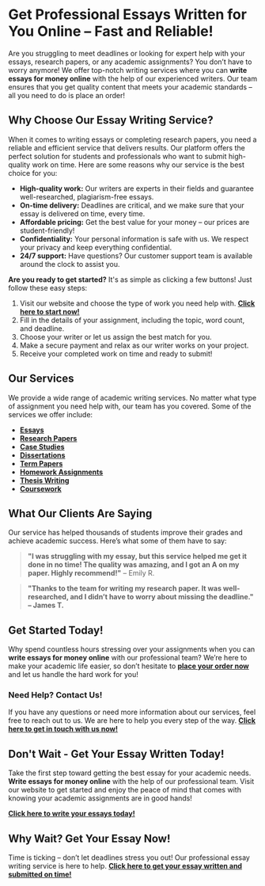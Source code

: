 # Get Professional Essays Written for You Online – Fast and Reliable!

Are you struggling to meet deadlines or looking for expert help with your essays, research papers, or any academic assignments? You don’t have to worry anymore! We offer top-notch writing services where you can **write essays for money online** with the help of our experienced writers. Our team ensures that you get quality content that meets your academic standards – all you need to do is place an order!

## Why Choose Our Essay Writing Service?

When it comes to writing essays or completing research papers, you need a reliable and efficient service that delivers results. Our platform offers the perfect solution for students and professionals who want to submit high-quality work on time. Here are some reasons why our service is the best choice for you:

- **High-quality work:** Our writers are experts in their fields and guarantee well-researched, plagiarism-free essays.
- **On-time delivery:** Deadlines are critical, and we make sure that your essay is delivered on time, every time.
- **Affordable pricing:** Get the best value for your money – our prices are student-friendly!
- **Confidentiality:** Your personal information is safe with us. We respect your privacy and keep everything confidential.
- **24/7 support:** Have questions? Our customer support team is available around the clock to assist you.

**Are you ready to get started?** It's as simple as clicking a few buttons! Just follow these easy steps:

1. Visit our website and choose the type of work you need help with. [**Click here to start now!**](https://tinyurl.com/topessay?keyword=write+essays+for+money+online)
2. Fill in the details of your assignment, including the topic, word count, and deadline.
3. Choose your writer or let us assign the best match for you.
4. Make a secure payment and relax as our writer works on your project.
5. Receive your completed work on time and ready to submit!

## Our Services

We provide a wide range of academic writing services. No matter what type of assignment you need help with, our team has you covered. Some of the services we offer include:

- [**Essays**](https://tinyurl.com/topessay?keyword=write+essays+for+money+online)
- [**Research Papers**](https://tinyurl.com/topessay?keyword=write+essays+for+money+online)
- [**Case Studies**](https://tinyurl.com/topessay?keyword=write+essays+for+money+online)
- [**Dissertations**](https://tinyurl.com/topessay?keyword=write+essays+for+money+online)
- [**Term Papers**](https://tinyurl.com/topessay?keyword=write+essays+for+money+online)
- [**Homework Assignments**](https://tinyurl.com/topessay?keyword=write+essays+for+money+online)
- [**Thesis Writing**](https://tinyurl.com/topessay?keyword=write+essays+for+money+online)
- [**Coursework**](https://tinyurl.com/topessay?keyword=write+essays+for+money+online)

## What Our Clients Are Saying

Our service has helped thousands of students improve their grades and achieve academic success. Here’s what some of them have to say:

> **"I was struggling with my essay, but this service helped me get it done in no time! The quality was amazing, and I got an A on my paper. Highly recommend!"** – Emily R.

> **"Thanks to the team for writing my research paper. It was well-researched, and I didn’t have to worry about missing the deadline." – James T.**

## Get Started Today!

Why spend countless hours stressing over your assignments when you can **write essays for money online** with our professional team? We’re here to make your academic life easier, so don’t hesitate to [**place your order now**](https://tinyurl.com/topessay?keyword=write+essays+for+money+online) and let us handle the hard work for you!

### Need Help? Contact Us!

If you have any questions or need more information about our services, feel free to reach out to us. We are here to help you every step of the way. [**Click here to get in touch with us now!**](https://tinyurl.com/topessay?keyword=write+essays+for+money+online)

## Don't Wait - Get Your Essay Written Today!

Take the first step toward getting the best essay for your academic needs. **Write essays for money online** with the help of our professional team. Visit our website to get started and enjoy the peace of mind that comes with knowing your academic assignments are in good hands!

[**Click here to write your essays today!**](https://tinyurl.com/topessay?keyword=write+essays+for+money+online)

## Why Wait? Get Your Essay Now!

Time is ticking – don’t let deadlines stress you out! Our professional essay writing service is here to help. [**Click here to get your essay written and submitted on time!**](https://tinyurl.com/topessay?keyword=write+essays+for+money+online)

